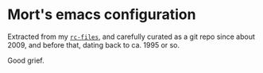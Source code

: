 # Mort's emacs configuration

Extracted from my [`rc-files`](https://github.com/mor1/rc-files), and carefully
curated as a git repo since about 2009, and before that, dating back to ca. 1995
or so.

Good grief.
